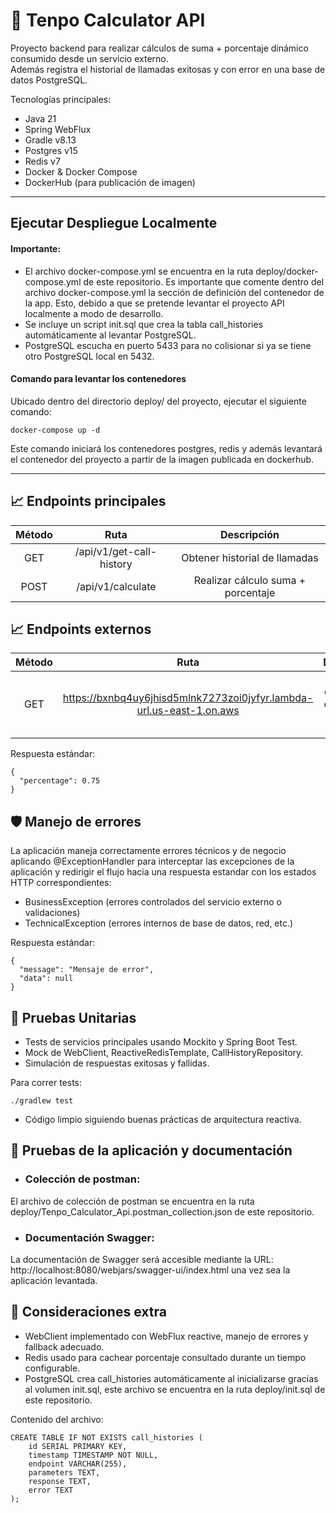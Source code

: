 # 🚀 Tenpo Calculator API

Proyecto backend para realizar cálculos de suma + porcentaje dinámico consumido desde un servicio externo.  
Además registra el historial de llamadas exitosas y con error en una base de datos PostgreSQL.

Tecnologías principales:
- Java 21
- Spring WebFlux
- Gradle v8.13
- Postgres v15
- Redis v7
- Docker & Docker Compose
- DockerHub (para publicación de imagen)

---

## Ejecutar Despliegue Localmente

#### Importante:
- El archivo docker-compose.yml se encuentra en la ruta deploy/docker-compose.yml de este repositorio.
  Es importante que comente dentro del archivo docker-compose.yml la sección de definición del contenedor de la app.
  Esto, debido a que se pretende levantar el proyecto API localmente a modo de desarrollo.
- Se incluye un script init.sql que crea la tabla call_histories automáticamente al levantar PostgreSQL.
- PostgreSQL escucha en puerto 5433 para no colisionar si ya se tiene otro PostgreSQL local en 5432.

#### Comando para levantar los contenedores
Ubicado dentro del directorio deploy/ del proyecto, ejecutar el siguiente comando:
```
docker-compose up -d
```
Este comando iniciará los contenedores postgres, redis y además levantará el contenedor del proyecto a partir de la imagen publicada en dockerhub.

---
## 📈 Endpoints principales

| Método |           Ruta           | Descripción                        |
|:------:|:------------------------:|:----------------------------------:|
| GET    | /api/v1/get-call-history | Obtener historial de llamadas      |
| POST   |   /api/v1/calculate      | Realizar cálculo suma + porcentaje |

## 📈 Endpoints externos

| Método |                                Ruta                                 |                   Descripción                    |
|:------:|:-------------------------------------------------------------------:|:------------------------------------------------:|
| GET    |https://bxnbq4uy6jhisd5mlnk7273zoi0jyfyr.lambda-url.us-east-1.on.aws | Servicio externo que devuelve un porcentaje fijo |

Respuesta estándar:
```
{
  "percentage": 0.75
}
```

## 🛡️ Manejo de errores
La aplicación maneja correctamente errores técnicos y de negocio aplicando @ExceptionHandler
para interceptar las excepciones de la aplicación y redirigir el flujo hacia una respuesta
estandar con los estados HTTP correspondientes:
- BusinessException (errores controlados del servicio externo o validaciones)
- TechnicalException (errores internos de base de datos, red, etc.)

Respuesta estándar:
```
{
  "message": "Mensaje de error",
  "data": null
}
```

## 🧪 Pruebas Unitarias
- Tests de servicios principales usando Mockito y Spring Boot Test.
- Mock de WebClient, ReactiveRedisTemplate, CallHistoryRepository.
- Simulación de respuestas exitosas y fallidas.

Para correr tests:
```
./gradlew test
```

- Código limpio siguiendo buenas prácticas de arquitectura reactiva.

## 🧪 Pruebas de la aplicación y documentación

- ### Colección de postman:
El archivo de colección de postman se encuentra en la ruta deploy/Tenpo_Calculator_Api.postman_collection.json
de este repositorio.

- ### Documentación Swagger:
La documentación de Swagger será accesible mediante la URL: http://localhost:8080/webjars/swagger-ui/index.html 
una vez sea la aplicación levantada.

## 📎 Consideraciones extra
- WebClient implementado con WebFlux reactive, manejo de errores y fallback adecuado.
- Redis usado para cachear porcentaje consultado durante un tiempo configurable.
- PostgreSQL crea call_histories automáticamente al inicializarse gracias al volumen init.sql, este
  archivo se encuentra en la ruta deploy/init.sql de este repositorio.

Contenido del archivo:
```
CREATE TABLE IF NOT EXISTS call_histories (
    id SERIAL PRIMARY KEY,
    timestamp TIMESTAMP NOT NULL,
    endpoint VARCHAR(255),
    parameters TEXT,
    response TEXT,
    error TEXT
);
```